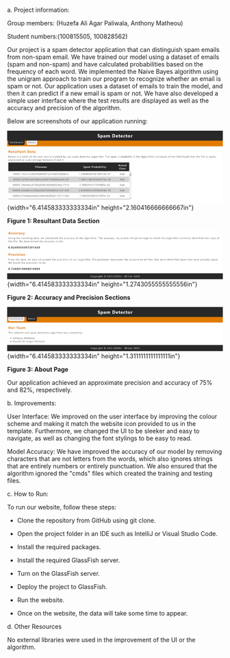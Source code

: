 a\. Project information:

Group members: (Huzefa Ali Agar Paliwala, Anthony Matheou)

Student numbers:(100815505, 100828562)

Our project is a spam detector application that can distinguish spam
emails from non-spam email. We have trained our model using a dataset of
emails (spam and non-spam) and have calculated probabilities based on
the frequency of each word. We implemented the Naive Bayes algorithm
using the unigram approach to train our program to recognize whether an
email is spam or not. Our application uses a dataset of emails to train
the model, and then it can predict if a new email is spam or not. We
have also developed a simple user interface where the test results are
displayed as well as the accuracy and precision of the algorithm.

Below are screenshots of our application running:

![](README_Images/Results.png){width="6.414583333333334in"
height="2.160416666666667in"}

**Figure 1: Resultant Data Section**

![](README_Images/AccuracyPrecision.png){width="6.414583333333334in"
height="1.2743055555555556in"}

**Figure 2: Accuracy and Precision Sections**

![](README_Images/AboutPage.png){width="6.414583333333334in"
height="1.3111111111111111in"}

**Figure 3: About Page**

Our application achieved an approximate precision and accuracy of 75%
and 82%, respectively.

b\. Improvements:

User Interface: We improved on the user interface by improving the
colour scheme and making it match the website icon provided to us in the
template. Furthermore, we changed the UI to be sleeker and easy to
navigate, as well as changing the font stylings to be easy to read.

Model Accuracy: We have improved the accuracy of our model by removing
characters that are not letters from the words, which also ignores
strings that are entirely numbers or entirely punctuation. We also
ensured that the algorithm ignored the "cmds" files which created the
training and testing files.

c\. How to Run:

To run our website, follow these steps:

-   Clone the repository from GitHub using git clone.

-   Open the project folder in an IDE such as IntelliJ or Visual Studio
    Code.

-   Install the required packages.

-   Install the required GlassFish server.

-   Turn on the GlassFish server.

-   Deploy the project to GlassFish.

-   Run the website.

-   Once on the website, the data will take some time to appear.

d\. Other Resources

No external libraries were used in the improvement of the UI or the
algorithm.

